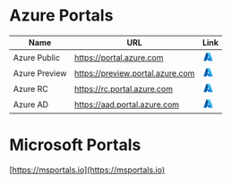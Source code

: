 # Azure Portals

| Name | URL | Link |
|---|---|---|
| Azure Public | https://portal.azure.com | <a href="https://portal.azure.com"><img src="https://github.com/jcabeza/AzStuff/blob/main/docs/assets/azure.png?raw=true" width="20"/></a> |
| Azure Preview | https://preview.portal.azure.com | <a href="https://preview.portal.azure.com"><img src="https://github.com/jcabeza/AzStuff/blob/main/docs/assets/azure.png?raw=true" width="20"/></a> |
| Azure RC | https://rc.portal.azure.com | <a href="https://rc.portal.azure.com"><img src="https://github.com/jcabeza/AzStuff/blob/main/docs/assets/azure.png?raw=true" width="20"/></a> |
| Azure AD | https://aad.portal.azure.com | <a href="https://aad.portal.azure.com"><img src="https://github.com/jcabeza/AzStuff/blob/main/docs/assets/azure.png?raw=true" width="20"/></a> |

# Microsoft Portals

[https://msportals.io](https://msportals.io)

<!--[![Azure](../assets/deploytoazure.svg?sanitize=true)](https://portal.azure.com)-->